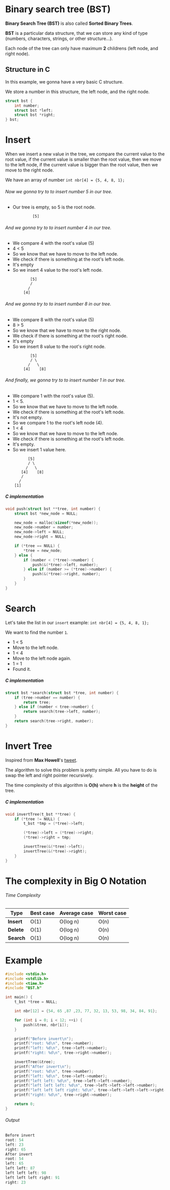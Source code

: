 # Binary search tree (BST)

**Binary Search Tree (BST)** is also called **Sorted Binary Trees**.

**BST** is a particular data structure, that we can store any kind of type (numbers, characters, strings, or other structure...).

Each node of the tree can only have maximum **2** childrens (left node, and right node).

## Structure in C
In this example, we gonna have a very basic C structure.

We store a number in this structure, the left node, and the right node.

```C
struct bst {
    int number;
    struct bst *left;
    struct bst *right;
} bst;
```

# Insert
When we insert a new value in the tree, we compare the current value to the root value, if the current value is smaller than the root value, then we move to the left node, if the current value is bigger than the root value, then we move to the right node.

We have an array of number `int nbr[4] = {5, 4, 8, 1};`

###### Now we gonna try to to insert number 5 in our tree.

* Our tree is empty, so 5 is the root node.

```
            [5]
```

###### And we gonna try to to insert number 4 in our tree.

* We compare 4 with the root's value (5)
* 4 < 5
* So we know that we have to move to the left node.
* We check if there is something at the root's left node.
* It's empty
* So we insert 4 value to the root's left node.

```
           [5]
           /
          /
        [4]
```
###### And we gonna try to to insert number 8 in our tree.

* We compare 8 with the root's value (5)
* 8 > 5
* So we know that we have to move to the right node.
* We check if there is something at the root's right node.
* It's empty
* So we insert 8 value to the root's right node.

```
           [5]
           / \
          /   \
        [4]    [8]
```

###### And finally, we gonna try to to insert number 1 in our tree.

* We compare 1 with the root's value (5).
* 1 < 5.
* So we know that we have to move to the left node.
* We check if there is something at the root's left node.
* It's not empty.
* So we compare 1 to the root's left node (4).
* 1 < 4
* So we know that we have to move to the left node.
* We check if there is something at the root's left node.
* It's empty.
* So we insert 1 value here.


```
          [5]
          / \
         /   \
       [4]    [8]
       /
      /
    [1]
```

##### C implementation

```C
void push(struct bst **tree, int number) {
    struct bst *new_node = NULL;

    new_node = malloc(sizeof(*new_node));
    new_node->number = number;
    new_node->left = NULL;
    new_node->right = NULL;

    if (*tree == NULL) {
        *tree = new_node;
    } else {
        if (number < (*tree)->number) {
            push(&(*tree)->left, number);
        } else if (number >= (*tree)->number) {
            push(&(*tree)->right, number);
        }
    }
}
```

# Search
Let's take the list in our `insert` example: `int nbr[4] = {5, 4, 8, 1};`

We want to find the number `1`.

* 1 < 5
* Move to the left node.
* 1 < 4
* Move to the left node again.
* 1 = 1
* Found it.

##### C implementation

```C
struct bst *search(struct bst *tree, int number) {
    if (tree->number == number) {
        return tree;
    } else if (number < tree->number) {
        return search(tree->left, number);
    }
    return search(tree->right, number);
}
```

# Invert Tree
Inspired from **Max Howell**'s [tweet](https://twitter.com/mxcl/status/608682016205344768).

The algorithm to solve this problem is pretty simple. All you have to do is swap the left and right pointer recursively.

The time complexity of this algorithm is **O(h)** where **h** is the **height** of the tree.

##### C implementation
```C
void invertTree(t_bst **tree) {
    if (*tree != NULL) {
        t_bst *tmp = (*tree)->left;

        (*tree)->left = (*tree)->right;
        (*tree)->right = tmp;

        invertTree(&(*tree)->left);
        invertTree(&(*tree)->right);
    }
}
```


# The complexity in Big O Notation
###### Time Complexity
| Type       | Best case | Average case | Worst case |
|------------|-----------|--------------|------------|
| **Insert** | O(1)      | O(log n)     | O(n)       |
| **Delete** | O(1)      | O(log n)     | O(n)       |
| **Search** | O(1)      | O(log n)     | O(n)       |

# Example
```C
#include <stdio.h>
#include <stdlib.h>
#include <time.h>
#include "BST.h"

int main() {
    t_bst *tree = NULL;

    int nbr[12] = {54, 65 ,87 ,23, 77, 32, 13, 53, 98, 34, 84, 91};

    for (int i = 0; i < 12; ++i) {
        push(&tree, nbr[i]);
    }

    printf("Before invert\n");
    printf("root: %d\n", tree->number);
    printf("left: %d\n", tree->left->number);
    printf("right: %d\n", tree->right->number);

    invertTree(&tree);
    printf("After invert\n");
    printf("root: %d\n", tree->number);
    printf("left: %d\n", tree->left->number);
    printf("left left: %d\n", tree->left->left->number);
    printf("left left left: %d\n", tree->left->left->left->number);
    printf("left left left right: %d\n", tree->left->left->left->right->number);
    printf("right: %d\n", tree->right->number);

    return 0;
}
```

###### Output
```C
Before invert
root: 54
left: 23
right: 65
After invert
root: 54
left: 65
left left: 87
left left left: 98
left left left right: 91
right: 23
```
